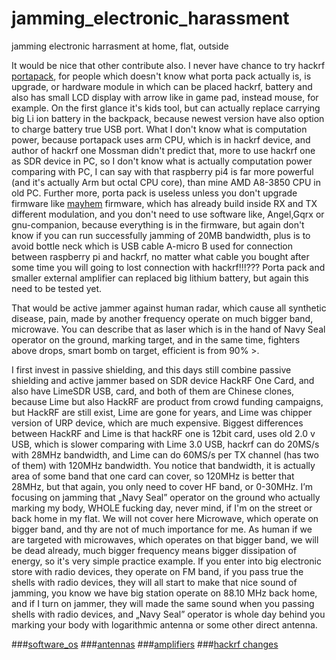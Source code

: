 # jamming_electronic_harassment
jamming electronic harrasment at home, flat, outside

It would be nice that other contribute also. I never have chance to try hackrf [portapack](https://hackaday.com/2020/11/28/hackrf-portapack-firmware-spoofs-all-the-things/), for people which doesn't know what porta pack actually is, is upgrade, or hardware module in which can be placed hackrf, battery and also has small LCD display with arrow like in game pad, instead mouse, for example. On the first glance it's kids tool, but can actually replace carrying big Li ion battery in the backpack, because newest version have also option to charge battery true USB port. What I don't know what is computation power, because portapack uses arm CPU, which is in hackrf device, and author of hackrf one Mossman didn't predict that, more to use hackrf one as SDR device in PC, so I don't know what is actually computation power comparing with PC, I can say with that raspberry pi4 is far more powerful (and it's actually Arm but octal CPU core), than mine AMD A8-3850 CPU in old PC. Further more, porta pack is useless unless you don't upgrade firmware like [mayhem](https://github.com/eried/portapack-mayhem) firmware, which has already build inside RX and TX different modulation, and you don't need to use software like, Angel,Gqrx or gnu-companion, because everything is in the firmware, but again don't know if you can run successfully jamming of 20MB bandwidth, plus is to avoid bottle neck which is USB cable A-micro B used for connection between raspberry pi and hackrf, no matter what cable you bought after some time you will going to lost connection with hackrf!!!??? 
Porta pack and smaller external amplifier can replaced big lithium battery, but again this need to be tested yet.

That would be active jammer against human radar, which cause all synthetic disease, pain, made by another frequency operate on much bigger band, microwave. You can describe that as laser which is in the hand of Navy Seal operator on the ground, marking target, and in the same time, fighters above drops, smart bomb on target, efficient is from 90% >. 

I first invest in passive shielding, and this days still combine passive shielding and active jammer based on SDR device HackRF One Card, and also have LimeSDR USB, card, and both of them are Chinese clones, because Lime but also HackRF are product from crowd funding campaigns, but HackRF are still exist, Lime are gone for years, and Lime was chipper version of URP device, which are much expensive. Biggest differences between HackRF and Lime is that hackRF one is 12bit card, uses old 2.0 v USB, which is slower comparing with Lime 3.0 USB, hackrf can do 20MS/s with 28MHz bandwidth, and Lime can do 60MS/s per TX channel (has two of them) with 120MHz bandwidth. You notice that bandwidth, it is actually area of some band that one card can cover, so 120MHz is better that 28MHz, but that again, you only need to cover HF band, or 0-30MHz. I’m focusing on jamming that „Navy Seal” operator on the ground who actually marking my body, WHOLE fucking day, never mind, if I'm on the street or back home in my flat. We will not cover here Microwave, which operate on bigger band, and thy are not of much importance for me. As human if we are targeted with microwaves, which operates on that bigger band, we will be dead already, much bigger frequency means bigger dissipation of energy, so it's very simple practice example. If you enter into big electronic store with radio devices, they operate on FM band, if you pass true the shells with radio devices, they will all start to make that nice sound of jamming, you know we have big station operate on 88.10 MHz back home, and if I turn on jammer, they will made the same sound when you passing shells with radio devices, and „Navy Seal” operator is whole day behind you marking your body with logarithmic antenna or some other direct antenna.

###[software_os](https://github.com/otpisani/jamming_electronic_harassment/blob/main/software_OS/readme.md)
###[antennas](https://github.com/otpisani/jamming_electronic_harassment/blob/main/antennas/readme.md)
###[amplifiers](https://github.com/otpisani/jamming_electronic_harassment/edit/main/amplifiers/readme.txt)
###[hackrf changes](https://github.com/otpisani/jamming_electronic_harassment/tree/main/SDR_cards/hackrf/changes_that_you_need_to_do)

